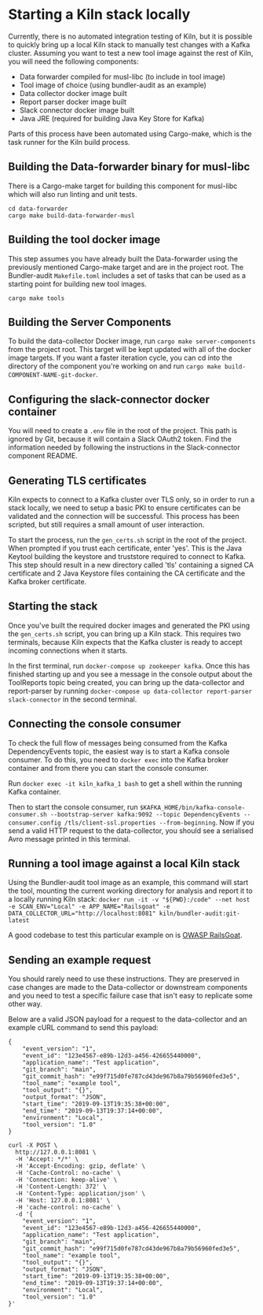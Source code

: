 # Starting a Kiln stack locally
Currently, there is no automated integration testing of Kiln, but it is possible to quickly bring up a local Kiln stack to manually test changes with a Kafka cluster. Assuming you want to test a new tool image against the rest of Kiln, you will need the following components:

* Data forwarder compiled for musl-libc (to include in tool image)
* Tool image of choice (using bundler-audit as an example)
* Data collector docker image built
* Report parser docker image built
* Slack connector docker image built
* Java JRE (required for building Java Key Store for Kafka)

Parts of this process have been automated using Cargo-make, which is the task runner for the Kiln build process.

## Building the Data-forwarder binary for musl-libc
There is a Cargo-make target for building this component for musl-libc which will also run linting and unit tests.
```
cd data-forwarder
cargo make build-data-forwarder-musl
```

## Building the tool docker image
This step assumes you have already built the Data-forwarder using the previously mentioned Cargo-make target and are in the project root. The Bundler-audit `Makefile.toml` includes a set of tasks that can be used as a starting point for building new tool images.
```
cargo make tools
```

## Building the Server Components
To build the data-collector Docker image, run `cargo make server-components` from the project root. This target will be kept updated with all of the docker image targets. If you want a faster iteration cycle, you can cd into the directory of the component you're working on and run `cargo make build-COMPONENT-NAME-git-docker`. 

## Configuring the slack-connector docker container
You will need to create a `.env` file in the root of the project. This path is ignored by Git, because it will contain a Slack OAuth2 token. Find the information needed by following the instructions in the Slack-connector component README.

## Generating TLS certificates
Kiln expects to connect to a Kafka cluster over TLS only, so in order to run a stack locally, we need to setup a basic PKI to ensure certificates can be validated and the connection will be successful. This process has been scripted, but still requires a small amount of user interaction.

To start the process, run the `gen_certs.sh` script in the root of the project. When prompted if you trust each certificate, enter 'yes'. This is the Java Keytool building the keystore and truststore required to connect to Kafka. This step should result in a new directory called 'tls' containing a signed CA certificate and 2 Java Keystore files containing the CA certificate and the Kafka broker certificate.

## Starting the stack
Once you've built the required docker images and generated the PKI using the `gen_certs.sh` script, you can bring up a Kiln stack. This requires two terminals, because Kiln expects that the Kafka cluster is ready to accept incoming connections when it starts.

In the first terminal, run `docker-compose up zookeeper kafka`. Once this has finished starting up and you see a message in the console output about the ToolReports topic being created, you can bring up the data-collector and report-parser by running `docker-compose up data-collector report-parser slack-connector` in the second terminal. 

## Connecting the console consumer
To check the full flow of messages being consumed from the Kafka DependencyEvents topic, the easiest way is to start a Kafka console consumer. To do this, you need to `docker exec` into the Kafka broker container and from there you can start the console consumer.

Run `docker exec -it kiln_kafka_1 bash` to get a shell within the running Kafka container.

Then to start the console consumer, run `$KAFKA_HOME/bin/kafka-console-consumer.sh --bootstrap-server kafka:9092 --topic DependencyEvents --consumer.config /tls/client-ssl.properties --from-beginning`. Now if you send a valid HTTP request to the data-collector, you should see a serialised Avro message printed in this terminal.

## Running a tool image against a local Kiln stack
Using the Bundler-audit tool image as an example, this command will start the tool, mounting the current working directory for analysis and report it to a locally running Kiln stack: `docker run -it -v "${PWD}:/code" --net host -e SCAN_ENV="Local" -e APP_NAME="Railsgoat" -e DATA_COLLECTOR_URL="http://localhost:8081" kiln/bundler-audit:git-latest`

A good codebase to test this particular example on is [OWASP RailsGoat](https://github.com/OWASP/railsgoat).

## Sending an example request
You should rarely need to use these instructions. They are preserved in case changes are made to the Data-collector or downstream components and you need to test a specific failure case that isn't easy to replicate some other way.

Below are a valid JSON payload for a request to the data-collector and an example cURL command to send this payload:

```
{
    "event_version": "1",
    "event_id": "123e4567-e89b-12d3-a456-426655440000",
    "application_name": "Test application",
    "git_branch": "main",
    "git_commit_hash": "e99f715d0fe787cd43de967b8a79b56960fed3e5",
    "tool_name": "example tool",
    "tool_output": "{}",
    "output_format": "JSON",
    "start_time": "2019-09-13T19:35:38+00:00",
    "end_time": "2019-09-13T19:37:14+00:00",
    "environment": "Local",
	"tool_version": "1.0"
}
```

```
curl -X POST \
  http://127.0.0.1:8081 \
  -H 'Accept: */*' \
  -H 'Accept-Encoding: gzip, deflate' \
  -H 'Cache-Control: no-cache' \
  -H 'Connection: keep-alive' \
  -H 'Content-Length: 372' \
  -H 'Content-Type: application/json' \
  -H 'Host: 127.0.0.1:8081' \
  -H 'cache-control: no-cache' \
  -d '{
    "event_version": "1",
    "event_id": "123e4567-e89b-12d3-a456-426655440000",
    "application_name": "Test application",
    "git_branch": "main",
    "git_commit_hash": "e99f715d0fe787cd43de967b8a79b56960fed3e5",
    "tool_name": "example tool",
    "tool_output": "{}",
    "output_format": "JSON",
    "start_time": "2019-09-13T19:35:38+00:00",
    "end_time": "2019-09-13T19:37:14+00:00",
    "environment": "Local",
    "tool_version": "1.0"
}'
```
